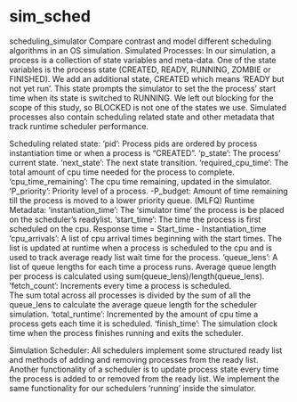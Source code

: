 # sim_sched
scheduling_simulator
Compare contrast and model different scheduling algorithms in an OS simulation.
Simulated Processes: 
In our simulation, a process is  a collection of state variables and meta-data. One of the state variables is the process state (CREATED, READY, RUNNING, ZOMBIE or FINISHED). We add an additional state, CREATED which means ‘READY but not yet run’. This state prompts the simulator to set the the process’ start time when its state is switched to RUNNING. We left out blocking for the scope of this study, so BLOCKED is not one of the states we use. Simulated processes also contain scheduling related state and other metadata that track runtime scheduler performance. 

Scheduling related state:
‘pid’:  Process pids are ordered by process instantiation time or when a process is “CREATED”.
‘p_state’: The process’ current state.
‘next_state’: The next state transition.
‘required_cpu_time’: The total amount of cpu time needed for the process to complete.
‘cpu_time_remaining’: The cpu time remaining, updated in the simulator.
‘P_priority’: Priority level of a process.
-P_budget: Amount of time remaining till the process is moved to a lower priority queue. (MLFQ)
Runtime Metadata:
‘instantiation_time’: The ‘simulator time’ the process is be placed on the scheduler’s readylist.
‘start_time’: The time the process is first scheduled on the cpu.
Response time = Start_time - Instantiation_time
‘cpu_arrivals’: A list of cpu arrival times beginning with the start times. 
The list is updated at runtime when a process is scheduled to the cpu and is used to track average ready list wait time for the process. 
‘queue_lens’: A list of queue lengths for each time a process runs. 
Average queue length per process is calculated using sum(queue_lens)/length(queue_lens).
‘fetch_count’: Increments every time  a process is scheduled.  
The sum total across all processes is divided by the sum of all the queue_lens to calculate the average queue length for the scheduler simulation.
‘total_runtime’: Incremented by the amount of cpu time a process gets each time it is scheduled.
‘finish_time’: The simulation clock time when the process finishes running and exits the scheduler.

Simulation Scheduler:
All schedulers implement some structured ready list and methods of adding and removing processes from the ready list. Another functionality of a scheduler is to update process state every time the process is added to or removed from the ready list. We implement the same functionality for our schedulers ‘running’ inside the simulator.
